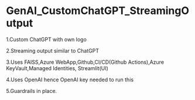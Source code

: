 # GenAI_CustomChatGPT_StreamingOutput

1.Custom ChatGPT with own logo 

2.Streaming output similar to ChatGPT

3.Uses FAISS,Azure WebApp,Github,CI/CD(Github Actions),Azure KeyVault,Managed Identities, Streamlit(UI)

4.Uses OpenAI hence OpenAI key needed to run this

5.Guardrails in place.
